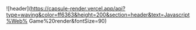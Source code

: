 ![header](https://capsule-render.vercel.app/api?type=waving&color=ff6363&height=200&section=header&text=Javascript%Web% Game%20render&fontSize=90)

